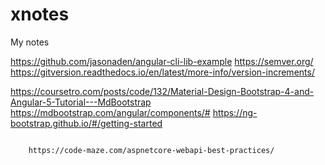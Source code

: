 # xnotes
My notes

https://github.com/jasonaden/angular-cli-lib-example
https://semver.org/
https://gitversion.readthedocs.io/en/latest/more-info/version-increments/


https://coursetro.com/posts/code/132/Material-Design-Bootstrap-4-and-Angular-5-Tutorial---MdBootstrap
https://mdbootstrap.com/angular/components/#
https://ng-bootstrap.github.io/#/getting-started

<code>
    https://code-maze.com/aspnetcore-webapi-best-practices/
</code>
    
    
